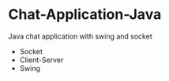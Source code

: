 # Chat-Application-Java
Java chat application with swing and socket
- Socket
- Client-Server 
- Swing
